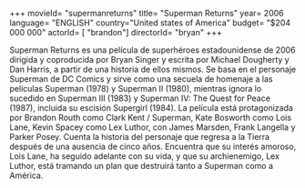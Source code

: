 +++
movieId= "supermanreturns"
title= "Superman Returns"
year= 2006
language= "ENGLISH"
country="United states of America"
budget= "$204 000 000"
actorId= [ "brandon"]
directorId= "bryan"
+++

Superman Returns es una película de superhéroes estadounidense de 2006 dirigida y coproducida por Bryan Singer y escrita por Michael Dougherty y Dan Harris, a partir de una historia de ellos mismos. Se basa en el personaje Superman de DC Comics y sirve como una secuela de homenaje a las películas Superman (1978) y Superman II (1980), mientras ignora lo sucedido en Superman III (1983) y Superman IV: The Quest for Peace (1987), incluida su escisión Supergirl (1984). La película está protagonizada por Brandon Routh como Clark Kent / Superman, Kate Bosworth como Lois Lane, Kevin Spacey como Lex Luthor, con James Marsden, Frank Langella y Parker Posey. Cuenta la historia del personaje que regresa a la Tierra después de una ausencia de cinco años. Encuentra que su interés amoroso, Lois Lane, ha seguido adelante con su vida, y que su archienemigo, Lex Luthor, está tramando un plan que destruirá tanto a Superman como a América.
